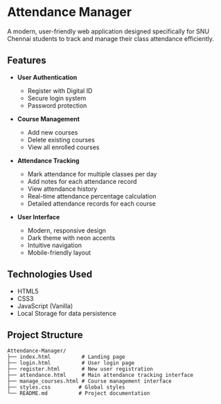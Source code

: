 # Attendance Manager

A modern, user-friendly web application designed specifically for SNU Chennai students to track and manage their class attendance efficiently.

## Features

- **User Authentication**
  - Register with Digital ID
  - Secure login system
  - Password protection

- **Course Management**
  - Add new courses
  - Delete existing courses
  - View all enrolled courses

- **Attendance Tracking**
  - Mark attendance for multiple classes per day
  - Add notes for each attendance record
  - View attendance history
  - Real-time attendance percentage calculation
  - Detailed attendance records for each course

- **User Interface**
  - Modern, responsive design
  - Dark theme with neon accents
  - Intuitive navigation
  - Mobile-friendly layout

## Technologies Used

- HTML5
- CSS3
- JavaScript (Vanilla)
- Local Storage for data persistence

## Project Structure

```plaintext
Attendance-Manager/
├── index.html          # Landing page
├── login.html          # User login page
├── register.html       # New user registration
├── attendance.html     # Main attendance tracking interface
├── manage_courses.html # Course management interface
├── styles.css         # Global styles
└── README.md          # Project documentation
